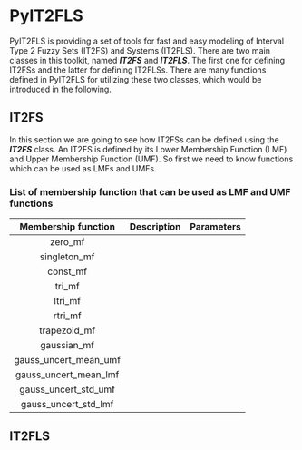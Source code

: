 # PyIT2FLS
PyIT2FLS is providing a set of tools for fast and easy modeling of Interval Type 2 Fuzzy Sets (IT2FS) and Systems (IT2FLS). There are two main classes in this toolkit, named **_IT2FS_** and **_IT2FLS_**. The first one for defining IT2FSs and the latter for defining IT2FLSs. There are many functions defined in PyIT2FLS for utilizing these two classes, which would be introduced in the following.

## IT2FS
In this section we are going to see how IT2FSs can be defined using the **_IT2FS_** class. An IT2FS is defined by its Lower Membership Function (LMF) and Upper Membership Function (UMF). So first we need to know functions which can be used as LMFs and UMFs.

### List of membership function that can be used as LMF and UMF functions
|  Membership function  | Description | Parameters |
|:---------------------:|:-----------:|:----------:|
| zero_mf               |             |            |
| singleton_mf          |             |            |
| const_mf              |             |            |
| tri_mf                |             |            |
| ltri_mf               |             |            |
| rtri_mf               |             |            |
| trapezoid_mf          |             |            |
| gaussian_mf           |             |            |
| gauss_uncert_mean_umf |             |            |
| gauss_uncert_mean_lmf |             |            |
| gauss_uncert_std_umf  |             |            |
| gauss_uncert_std_lmf  |             |            |

## IT2FLS

